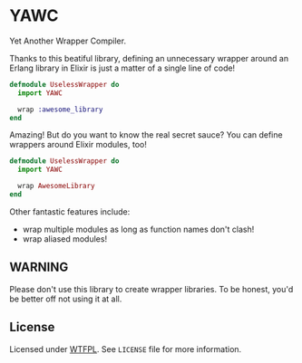 # YAWC

Yet Another Wrapper Compiler.

Thanks to this beatiful library, defining an unnecessary wrapper around an Erlang library in Elixir
is just a matter of a single line of code!

```elixir
defmodule UselessWrapper do
  import YAWC

  wrap :awesome_library
end
```

Amazing! But do you want to know the real secret sauce? You can define wrappers around Elixir
modules, too!

```elixir
defmodule UselessWrapper do
  import YAWC

  wrap AwesomeLibrary
end
```

Other fantastic features include:
* wrap multiple modules as long as function names don't clash!
* wrap aliased modules!

## WARNING

Please don't use this library to create wrapper libraries. To be honest, you'd be better off not
using it at all.

## License

Licensed under [WTFPL](www.wtfpl.net). See `LICENSE` file for more information.
